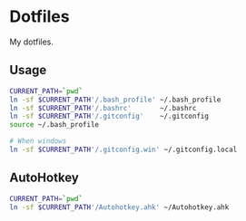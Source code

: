 
Dotfiles
===

My dotfiles.

## Usage

```bash
CURRENT_PATH=`pwd`
ln -sf $CURRENT_PATH'/.bash_profile' ~/.bash_profile
ln -sf $CURRENT_PATH'/.bashrc'       ~/.bashrc
ln -sf $CURRENT_PATH'/.gitconfig'    ~/.gitconfig
source ~/.bash_profile

# When windows
ln -sf $CURRENT_PATH'/.gitconfig.win' ~/.gitconfig.local
```

## AutoHotkey

```bash
CURRENT_PATH=`pwd`
ln -sf $CURRENT_PATH'/Autohotkey.ahk' ~/Autohotkey.ahk
```
